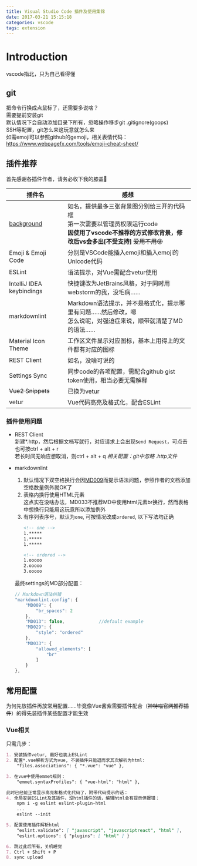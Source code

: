 ```yaml
---
title: Visual Studio Code 插件及使用集锦
date: 2017-03-21 15:15:18
categories: vscode
tags: extension
---
```

# Introduction

vscode指北，只为自己看得懂

## git

把命令行换成点鼠标了，还需要多说啥？  
需要提前安装git  
默认情况下会自动添加目录下所有，忽略操作移步git .gitignore(goops)  
SSH等配置，git怎么来这玩意就怎么来  
如需emoji可以参照github的gemoji，相关表情代码：<https://www.webpagefx.com/tools/emoji-cheat-sheet/>

<!-- more -->

## 插件推荐

首先感谢各插件作者，请务必收下我的膝盖👬  

|插件名|感想|
|-|-|
|[background](https://github.com/shalldie/vscode-background) | 如名，提供最多三张背景图分别给三开的代码框<br>第一次需要以管理员权限运行code<br>**因使用了vscode不推荐的方式修改背景，修改后vs会多出[不受支持]** ~~爱用不用😜~~
|Emoji & Emoji Code|分别是VSCode能插入emoji和插入emoji的Unicode代码|
|ESLint|语法提示，对Vue需配合vetur使用|
|IntelliJ IDEA keybindings|快捷键改为JetBrains风格，对于同时用webstorm的我，没毛病……  |
|markdownlint|Markdown语法提示，并不是格式化，提示哪里有问题……然后修改，嗯<br>怎么说呢，对强迫症来说，顺带就清楚了MD的语法……|
|Material Icon Theme|工作区文件显示对应图标，基本上用得上的文件都有对应的图标|
|REST Client|如名，没啥可说的|
|Settings Sync|同步code的各项配置，需配合github gist token使用，相当必要无需解释|
|~~Vue2 Snippets~~|已换为vetur|
|vetur|Vue代码高亮及格式化，配合ESLint|

### 插件使用问题

* REST Client  
    新建*.http，然后根据文档写就行，对应请求上会出现`Send Request`，可点击也可按ctrl + alt + r  
    若长时间无响应想取消，则ctrl + alt + q
    *相关配置：git中忽略 .http文件*

* markdownlint  
    1. 默认情况下双空格换行会因[MD009](https://github.com/DavidAnson/markdownlint/blob/v0.4.1/doc/Rules.md#md009---trailing-spaces)而提示语法问题，参照作者的文档添加空格数量例外就OK了
    2. 表格内换行使用HTML元素  
        这点实在没啥办法，MD033不推荐MD中使用html元素br换行，然而表格中想换行只能用这玩意所以添加例外
    3. 有序列表序号，默认为`one`, 可按情况改成`ordered`, 以下写法均正确  
        ```md
        <!-- one -->
        1.*****
        1.*****
        1.*****

        <!-- ordered -->
        1.ooooo
        2.ooooo
        3.ooooo
        ```

    最终settings的MD部分配置：
    ```js
    // Markdown语法纠错
    "markdownlint.config": {
        "MD009": {
            "br_spaces": 2
        },
        "MD013": false,             //default example
        "MD029": {
            "style": "ordered"
        },
        "MD033": {
            "allowed_elements": [
                "br"
            ]
        }
    },
    ```

## 常用配置

为何先放插件再放常用配置……毕竟像Vue酱紫需要插件配合（~~神特喵官网推荐插件~~）的得先装插件某些配置才能生效

### Vue相关

只需几步：

```md
1. 安装插件vetur, 最好也装上ESLint
2. 配置*.vue解析方式为vue, 不装插件只能退而求其次解析为html:  
    "files.associations": { "*.vue": "vue" },

3. 在vue中使用emmet规则：  
    "emmet.syntaxProfiles": { "vue-html": "html" },

此时已经能正常显示高亮和格式化代码了，附带代码提示的话：
4. 全局安装ESLint及其插件，没html插件的话，编辑html会有提示但报错：  
    npm i -g eslint eslint-plugin-html
    ...
    eslint --init

5. 配置使用插件解析html
    "eslint.validate": [ "javascript", "javascriptreact", "html" ],
    "eslint.options": { "plugins": [ "html" ] }

6. 跳过此后所有，关机睡觉
7. Ctrl + Shift + P
8. sync upload
```